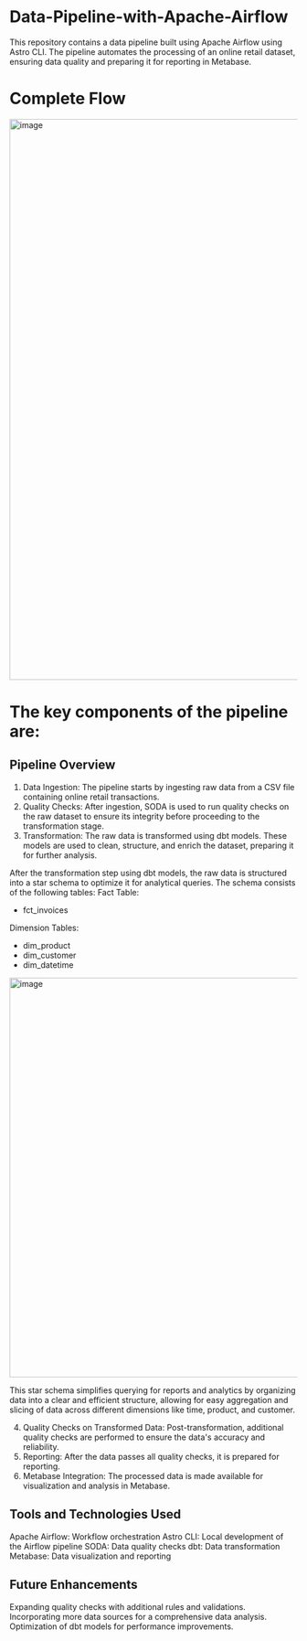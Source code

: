 # Data-Pipeline-with-Apache-Airflow

This repository contains a data pipeline built using Apache Airflow using Astro CLI. The pipeline automates the processing of an online retail dataset, ensuring data quality and preparing it for reporting in Metabase.

# Complete Flow

<img width="981" alt="image" src="https://github.com/user-attachments/assets/db17fee6-086d-4d4a-a74d-14f25d45f56e">


# The key components of the pipeline are:

## Pipeline Overview
1. Data Ingestion:             The pipeline starts by ingesting raw data from a CSV file containing online retail transactions.
2. Quality Checks:             After ingestion, SODA is used to run quality checks on the raw dataset to ensure its integrity before proceeding to the transformation stage.
3. Transformation:             The raw data is transformed using dbt models. These models are used to clean, structure, and enrich the dataset, preparing it for further analysis.

After the transformation step using dbt models, the raw data is structured into a star schema to optimize it for analytical queries.
The schema consists of the following tables:
Fact Table:
  - fct_invoices

Dimension Tables:
  - dim_product
  - dim_customer
  - dim_datetime

<img width="699" alt="image" src="https://github.com/user-attachments/assets/3405502e-66a1-4f9c-abf3-5f8b0c7246ed">

This star schema simplifies querying for reports and analytics by organizing data into a clear and efficient structure, allowing for easy aggregation and slicing of data across different dimensions like time, product, and customer.

4. Quality Checks on Transformed Data: Post-transformation, additional quality checks are performed to ensure the data's accuracy and reliability.
5. Reporting:                          After the data passes all quality checks, it is prepared for reporting.
6. Metabase Integration:               The processed data is made available for visualization and analysis in Metabase.

## Tools and Technologies Used
Apache Airflow:                     Workflow orchestration
Astro CLI:                          Local development of the Airflow pipeline
SODA:                               Data quality checks
dbt:                                Data transformation
Metabase:                           Data visualization and reporting

## Future Enhancements
Expanding quality checks with additional rules and validations.
Incorporating more data sources for a comprehensive data analysis.
Optimization of dbt models for performance improvements.

